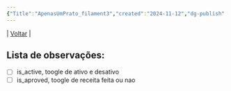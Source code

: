 ```yaml
---
{"Title":"ApenasUmPrato_filament3","created":"2024-11-12","dg-publish":true,"tags":["pessoal/estudos","pessoal/quaseumdev"],"permalink":"/3-caixa-de-entrada/apenas-um-prato-filament3/","dgPassFrontmatter":true}
---
```


| [Voltar](index) |
## Lista de observações:
- [ ] is_active, toogle de ativo e desativo
- [ ] is_aproved, toogle de receita feita ou nao